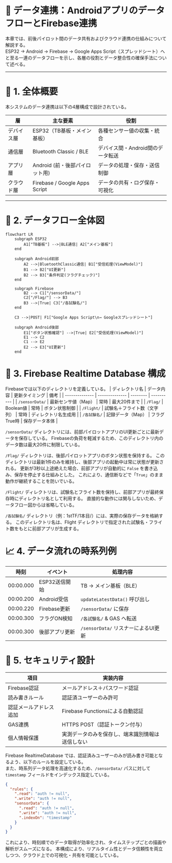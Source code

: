 # 📡 データ連携：AndroidアプリのデータフローとFirebase連携

本章では、前後パイロット間のデータ共有およびクラウド連携の仕組みについて解説する。  
ESP32 → Android → Firebase → Google Apps Script（スプレッドシート）へと至る一連のデータフローを示し、各層の役割とデータ整合性の確保手法について述べる。

---

# 🧭 1. 全体概要

本システムのデータ連携は以下の4層構成で設計されている。

| 層 | 主な要素 | 役割 |
|----|-----------|------|
| デバイス層 | ESP32（TB基板・メイン基板） | 各種センサー値の収集・統合 |
| 通信層 | Bluetooth Classic / BLE | デバイス間・Android間のデータ転送 |
| アプリ層 | Android (前・後部パイロット用) | データの処理・保存・送信制御 |
| クラウド層 | Firebase / Google Apps Script | データの共有・ログ保存・可視化 |

---

# 🔄 2. データフロー全体図

```mermaid
flowchart LR
    subgraph ESP32
        A1["TB基板"] -->|BLE通信| A2["メイン基板"]
    end

    subgraph Android前部
        A2 -->|BluetoothClassic通信| B1["受信処理(ViewModel)"]
        B1 --> B2["UI更新"]
        B2 --> B3["条件判定(フラグチェック)"]
    end

    subgraph Firebase
        B2 --> C1["/sensorData/"]
        C2["/Flag/"] --> B3
        B3 -->|True| C3["/各試験名/"]
    end

    C3 -->|POST| F1["Google Apps Script\n→ Googleスプレッドシート"]

    subgraph Android後部
        E1["ボタン状態確認"] -->|True| E2["受信処理(ViewModel)"]
        E1 --> C2
        C1 --> E2
        E2 --> E3["UI更新"]
    end

```

# 💾 3. Firebase Realtime Database 構成

Firebaseでは以下のディレクトリを定義している。
| ディレクトリ名        | データ内容          | 更新タイミング  | 備考         |
| -------------- | -------------- | -------- | ---------- |
| `/sensorData/` | 最新センサ値（Map）    | 常時       | 最大20件まで    |
| `/Flag/`       | Boolean値       | 常時       | ボタン状態制御    |
| `/Flight/`     | 試験名＋フライト数（文字列） | 常時       | ディレクトリ名生成用 |
| `/各試験名/`       | 記録データ（Map）      | フラグTrue時 | 保存データ本体    |


`/sensorData/` ディレクトリには、前部パイロットアプリのUI更新ごとに最新データを保存している。
Firebaseの負荷を軽減するため、このディレクトリ内のデータ数は最大20件に制限している。

`/Flag/` ディレクトリは、後部パイロットアプリのボタン状態を保持する。
このディレクトリは最新1件のみを維持し、後部アプリの起動中は常に状態が更新される。
更新が3秒以上途絶えた場合、前部アプリが自動的に `False` を書き込み、保存を停止する仕組みとした。
これにより、通信断などで「`True`」のまま動作が継続することを防いでいる。

`/Flight/` ディレクトリは、試験名とフライト数を保持し、前部アプリが最終保存時にディレクトリ名として利用する。
直接的な動作には関与しないため、データフロー図からは省略している。

`/各試験名/` ディレクトリ（例：1stTF/1本目/）には、実際の保存データを格納する。
このディレクトリ名は、Flight ディレクトリで指定された試験名・フライト数をもとに前部アプリが生成する。


# 📈 4. データ流れの時系列例

| 時刻        | イベント       | 処理内容                       |
| --------- | ---------- | -------------------------- |
| 00:00.000 | ESP32送信開始  | TB → メイン基板（BLE）            |
| 00:00.200 | Android受信  | `updateLatestData()` 呼び出し |
| 00:00.220 | Firebase更新 | `/sensorData/` に保存            |
| 00:00.300 | フラグON検知    | `/各試験名/` & GAS へ転送        |
| 00:00.300 | 後部アプリ更新    | `/sensorData/` リスナーによるUI更新       |


# 🔐 5. セキュリティ設計

| 項目          | 実装内容                      |
| ----------- | ------------------------- |
| Firebase認証  | メールアドレス＋パスワード認証           |
| 読み書きルール     | 認証済ユーザーのみ許可               |
| 認証メールアドレス追加 | Firebase Functionsによる自動認証 |
| GAS連携       | HTTPS POST（認証トークン付与）      |
| 個人情報保護      | 実測データのみを保存し、端末識別情報は送信しない  |

Firebase RealtimeDatabase では、認証済みユーザーのみが読み書き可能となるよう、以下のルールを設定している。  
また、時系列データ処理を高速化するため、`/sensorData/` パスに対して `timestamp` フィールドをインデックス指定している。

```json
{
  "rules": {
    ".read": "auth != null",
    ".write": "auth != null",
    "sensorData": {
      ".read": "auth != null",
      ".write": "auth != null",
      ".indexOn": "timestamp"
    }
  }
}
```
これにより、時刻順でのデータ取得が効率化され、タイムステップごとの描画や解析がスムーズになる。
本構成により、リアルタイム性とデータ信頼性を両立しつつ、クラウド上での可視化・共有を可能としている。
